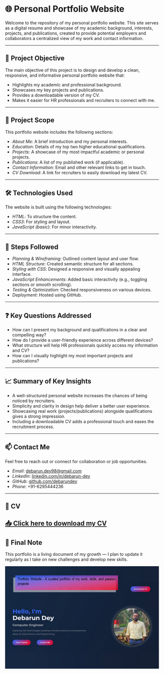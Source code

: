 # 🌐 Personal Portfolio Website

Welcome to the repository of my personal portfolio website. This site serves as a digital resume and showcase of my academic background, interests, projects, and publications, created to provide potential employers and collaborators a centralized view of my work and contact information.

---

## 🎯 Project Objective

The main objective of this project is to design and develop a clean, responsive, and informative personal portfolio website that:

- Highlights my academic and professional background.  
- Showcases my key projects and publications.  
- Provides a downloadable version of my CV.  
- Makes it easier for HR professionals and recruiters to connect with me.

---

## 📌 Project Scope

This portfolio website includes the following sections:

- *About Me*: A brief introduction and my personal interests.  
- *Education*: Details of my top two higher educational qualifications.  
- *Projects*: A showcase of my most impactful academic or personal projects.  
- *Publications*: A list of my published work (if applicable).  
- *Contact Information*: Email and other relevant links to get in touch.  
- *CV Download*: A link for recruiters to easily download my latest CV.

---

## 🛠️ Technologies Used

The website is built using the following technologies:

- *HTML*: To structure the content.  
- *CSS3*: For styling and layout.  
- *JavaScript (basic)*: For minor interactivity.

---

## 🧭 Steps Followed

- *Planning & Wireframing*: Outlined content layout and user flow.  
- *HTML Structure*: Created semantic structure for all sections.  
- *Styling with CSS*: Designed a responsive and visually appealing interface.  
- *JavaScript Enhancements*: Added basic interactivity (e.g., toggling sections or smooth scrolling).  
- *Testing & Optimization*: Checked responsiveness on various devices.  
- *Deployment*: Hosted using GitHub.

---

## ❓ Key Questions Addressed

- How can I present my background and qualifications in a clear and compelling way?  
- How do I provide a user-friendly experience across different devices?  
- What structure will help HR professionals quickly access my information and CV?  
- How can I visually highlight my most important projects and publications?

---

## 📈 Summary of Key Insights

- A well-structured personal website increases the chances of being noticed by recruiters.  
- Simplicity and clarity in design help deliver a better user experience.  
- Showcasing real work (projects/publications) alongside qualifications gives a strong impression.  
- Including a downloadable CV adds a professional touch and eases the recruitment process.

---

## 📫 Contact Me

Feel free to reach out or connect for collaboration or job opportunities.

- *Email*: debarun.dey98@gmail.com  
- *LinkedIn*: [linkedin.com/in/debarun-dey](www.linkedin.com/in/debarun-dey)  
- *GitHub*: [github.com/debarundey](https://github.com/debarundey)  
- *Phone*: +91-6295444236

---

## 📄 CV

[📥 Click here to download my CV](https://github.com/debarundey/Portfolio-Website/blob/main/CV/DebarunDeyResume.pdf)  
---

## 🚀 Final Note

This portfolio is a living document of my growth — I plan to update it regularly as I take on new challenges and develop new skills.


![preview](https://github.com/debarundey/Portfolio-Website/blob/main/assets/portfoliowebsite.png)
